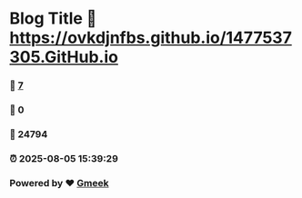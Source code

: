 # Blog Title :link: https://ovkdjnfbs.github.io/1477537305.GitHub.io 
### :page_facing_up: [7](https://ovkdjnfbs.github.io/1477537305.GitHub.io/tag.html) 
### :speech_balloon: 0 
### :hibiscus: 24794 
### :alarm_clock: 2025-08-05 15:39:29 
### Powered by :heart: [Gmeek](https://github.com/Meekdai/Gmeek)
